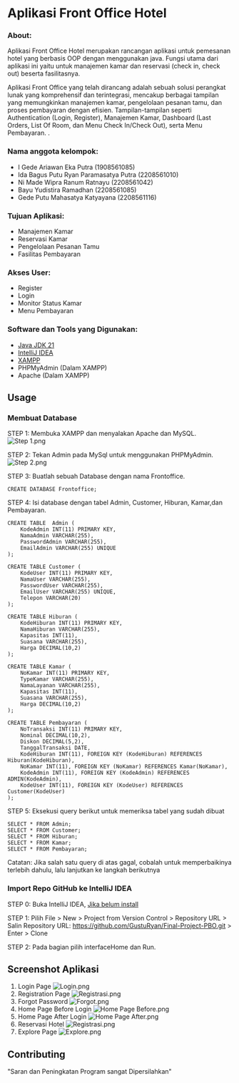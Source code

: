 # Aplikasi Front Office Hotel

### About:
Aplikasi Front Office Hotel merupakan rancangan aplikasi untuk pemesanan hotel yang berbasis OOP dengan menggunakan java. Fungsi utama dari aplikasi ini yaitu untuk manajemen kamar dan reservasi (check in, check out) beserta fasilitasnya.

Aplikasi Front Office yang telah dirancang adalah sebuah solusi perangkat lunak yang komprehensif dan terintegrasi, mencakup berbagai tampilan yang memungkinkan manajemen kamar, pengelolaan pesanan tamu, dan proses pembayaran dengan efisien. Tampilan-tampilan seperti Authentication (Login, Register), Manajemen Kamar, Dashboard (Last Orders, List Of Room, dan Menu Check In/Check Out), serta Menu Pembayaran.
.

### Nama anggota kelompok:
- I Gede Ariawan Eka Putra			   	 (1908561085)
- Ida Bagus Putu Ryan Paramasatya Putra  (2208561010)
- Ni Made Wipra Ranum Ratnayu			 (2208561042)
- Bayu Yudistira Ramadhan				 (2208561085)
- Gede Putu Mahasatya Katyayana 		 (2208561116)

### Tujuan Aplikasi:
- Manajemen Kamar
- Reservasi Kamar
- Pengelolaan Pesanan Tamu
- Fasilitas Pembayaran

### Akses User:
- Register
- Login
- Monitor Status Kamar
- Menu Pembayaran

### Software dan Tools yang Digunakan:
- [Java JDK 21](https://www.youtube.com/watch?v=-hxCPXjYWJU)
- [IntelliJ IDEA](https://www.youtube.com/watch?v=XlWtdqYNc60)
- [XAMPP](https://youtu.be/VQpATELDSEI?si=CZQqn9-lp00pjyJI)
- PHPMyAdmin (Dalam XAMPP)
- Apache (Dalam XAMPP)

## Usage
### Membuat Database
STEP 1: Membuka XAMPP dan menyalakan Apache dan MySQL.
![Step 1.png](https://github.com/GustuRyan/Final-Project-PBO/blob/main/jdbc_finalProjectPBO/bin/Step%201.png)

STEP 2: Tekan Admin pada MySql untuk menggunakan PHPMyAdmin.
![Step 2.png](https://github.com/GustuRyan/Final-Project-PBO/blob/main/jdbc_finalProjectPBO/bin/Step%202.png)

STEP 3: Buatlah sebuah Database dengan nama Frontoffice.

```
CREATE DATABASE Frontoffice;
```
STEP 4: Isi database dengan tabel Admin, Customer, Hiburan, Kamar,dan Pembayaran.
```
CREATE TABLE  Admin (
    KodeAdmin INT(11) PRIMARY KEY,
    NamaAdmin VARCHAR(255),
    PasswordAdmin VARCHAR(255),
    EmailAdmin VARCHAR(255) UNIQUE
);

CREATE TABLE Customer (
    KodeUser INT(11) PRIMARY KEY,
    NamaUser VARCHAR(255),
    PasswordUser VARCHAR(255),
    EmailUser VARCHAR(255) UNIQUE,
    Telepon VARCHAR(20)
);

CREATE TABLE Hiburan (
    KodeHiburan INT(11) PRIMARY KEY,
    NamaHiburan VARCHAR(255),
    Kapasitas INT(11),
    Suasana VARCHAR(255),
    Harga DECIMAL(10,2)
);

CREATE TABLE Kamar (
    NoKamar INT(11) PRIMARY KEY,
    TypeKamar VARCHAR(255),
    NamaLayanan VARCHAR(255),
    Kapasitas INT(11),
    Suasana VARCHAR(255),
    Harga DECIMAL(10,2)
);

CREATE TABLE Pembayaran (
    NoTransaksi INT(11) PRIMARY KEY,
    Nominal DECIMAL(10,2),
    Diskon DECIMAL(5,2),
    TanggalTransaksi DATE,
    KodeHiburan INT(11), FOREIGN KEY (KodeHiburan) REFERENCES Hiburan(KodeHiburan),
    NoKamar INT(11), FOREIGN KEY (NoKamar) REFERENCES Kamar(NoKamar),
    KodeAdmin INT(11), FOREIGN KEY (KodeAdmin) REFERENCES ADMIN(KodeAdmin),
    KodeUser INT(11), FOREIGN KEY (KodeUser) REFERENCES Customer(KodeUser)
);
```
STEP 5: Eksekusi query berikut untuk memeriksa tabel yang sudah dibuat
```
SELECT * FROM Admin;
SELECT * FROM Customer;
SELECT * FROM Hiburan;
SELECT * FROM Kamar;
SELECT * FROM Pembayaran;
```
Catatan: Jika salah satu query di atas gagal, cobalah untuk memperbaikinya terlebih dahulu, lalu lanjutkan ke langkah berikutnya

### Import Repo GitHub ke IntelliJ IDEA
STEP 0: Buka IntelliJ IDEA, [Jika belum install](https://www.jetbrains.com/idea/download/?section=windows)

STEP 1: Pilih File > New > Project from Version Control > Repository URL > Salin Repository URL: https://github.com/GustuRyan/Final-Project-PBO.git > Enter > Clone

STEP 2: Pada bagian pilih interfaceHome dan Run.

## Screenshot Aplikasi
1. Login Page
![Login.png](https://github.com/GustuRyan/Final-Project-PBO/blob/main/jdbc_finalProjectPBO/bin/Login.png)
2. Registration Page
![Registrasi.png](https://github.com/GustuRyan/Final-Project-PBO/blob/main/jdbc_finalProjectPBO/bin/Registrasi.png)
3. Forgot Password
![Forgot.png](https://github.com/GustuRyan/Final-Project-PBO/blob/main/jdbc_finalProjectPBO/bin/Forgot.png)
4. Home Page Before Login
![Home Page Before.png](https://github.com/GustuRyan/Final-Project-PBO/blob/main/jdbc_finalProjectPBO/bin/Home%20Page%20After.png)
5. Home Page After Login
![Home Page After.png](https://github.com/GustuRyan/Final-Project-PBO/blob/main/jdbc_finalProjectPBO/bin/Home%20Page%20Before.png)
6. Reservasi Hotel
![Registrasi.png](https://github.com/GustuRyan/Final-Project-PBO/blob/main/jdbc_finalProjectPBO/bin/Reservasi%20Hotel.png)
7. Explore Page
![Explore.png](https://github.com/GustuRyan/Final-Project-PBO/blob/main/jdbc_finalProjectPBO/bin/Explore.png)
## Contributing
"Saran dan Peningkatan Program sangat Dipersilahkan"
